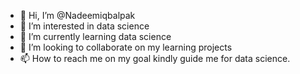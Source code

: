 - 👋 Hi, I’m @Nadeemiqbalpak
- 👀 I’m interested in data science 
- 🌱 I’m currently learning data science 
- 💞️ I’m looking to collaborate on my learning projects 
- 📫 How to reach me on my goal kindly guide me for data science.

<!---
Nadeemiqbalpak/Nadeemiqbalpak is a ✨ special ✨ repository because its `README.md` (this file) appears on your GitHub profile.
You can click the Preview link to take a look at your changes.
--->
